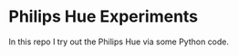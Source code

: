 Philips Hue Experiments
=======================

In this repo I try out the Philips Hue via some Python code. 
